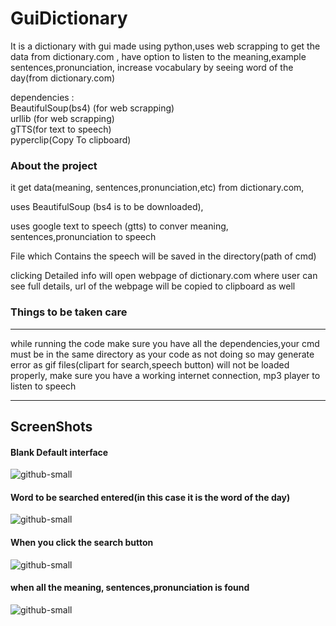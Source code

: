 # GuiDictionary
It is a dictionary with gui made using python,uses web scrapping to get the data from dictionary.com , have option to listen to the meaning,example sentences,pronunciation, increase vocabulary by seeing word of the day(from dictionary.com)


dependencies :<br>
BeautifulSoup(bs4)  (for web scrapping)<br>
urllib (for web scrapping)<br>
gTTS(for text to speech)<br>
pyperclip(Copy To clipboard)<br>

<h3>About the project</h3>

it get data(meaning, sentences,pronunciation,etc) from dictionary.com,

uses BeautifulSoup (bs4 is to be downloaded),

uses google text to speech (gtts) to conver meaning, sentences,pronunciation to speech

File which Contains the speech will be saved in the directory(path of cmd)

clicking Detailed info will open webpage of dictionary.com where user can see full details, url of the webpage will be copied to clipboard as well

<h3>Things to be taken care</h3>
<hr>
while running the code make sure you have all the dependencies,your cmd must be in the same directory as your code as not doing so may generate error as gif files(clipart for search,speech button) will not be loaded properly, make sure you have a working internet connection, mp3 player to listen to speech

<hr>
<h2>ScreenShots</h2>
<h4>
Blank Default interface
</h4>

![github-small](https://github.com/rakhejachetan/GuiDictionary/blob/5978962b19ca4bf5316add9b1d907c8b6a5a78e6/DictionarySS/DictBlank.PNG)

<h4>
Word to be searched entered(in this case it is the word of the day) 
</h4>

![github-small](https://github.com/rakhejachetan/GuiDictionary/blob/5978962b19ca4bf5316add9b1d907c8b6a5a78e6/DictionarySS/DictWithWord.PNG)

<h4>
When you click the search button
</h4>

![github-small](https://github.com/rakhejachetan/GuiDictionary/blob/5978962b19ca4bf5316add9b1d907c8b6a5a78e6/DictionarySS/DictSearchBtnClick.PNG)

<h4>
when all the meaning, sentences,pronunciation is found
</h4>

![github-small](https://github.com/rakhejachetan/GuiDictionary/blob/5978962b19ca4bf5316add9b1d907c8b6a5a78e6/DictionarySS/DictWithMeanings.PNG)




